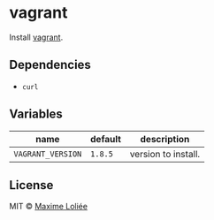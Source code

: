 # vagrant

Install [vagrant](https://github.com/mitchellh/vagrant).

## Dependencies

- `curl`

## Variables

name             | default   | description
-----------------|-----------|----------------------------------
`VAGRANT_VERSION` | `1.8.5` | version to install.

## License

MIT © [Maxime Loliée](https://github.com/loliee/)
